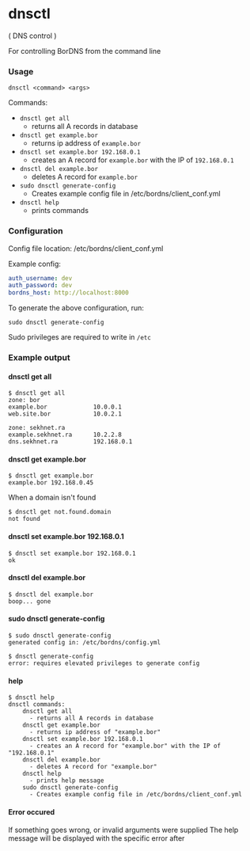 # dnsctl 

( DNS control )

For controlling BorDNS from the command line

### Usage

`dnsctl <command> <args>`

Commands:
- `dnsctl get all`
  - returns all A records in database
- `dnsctl get example.bor`
  - returns ip address of `example.bor`
- `dnsctl set example.bor 192.168.0.1`
  - creates an A record for `example.bor` with the IP of `192.168.0.1`
- `dnsctl del example.bor`
  - deletes A record for `example.bor` 
- `sudo dnsctl generate-config`
  - Creates example config file in /etc/bordns/client_conf.yml
- `dnsctl help`
  - prints commands

### Configuration
Config file location:
    /etc/bordns/client_conf.yml
   
Example config:
```yaml
auth_username: dev
auth_password: dev
bordns_host: http://localhost:8000
```

To generate the above configuration, run:

`sudo dnsctl generate-config`

Sudo privileges are required to write in `/etc`
### Example output

#### dnsctl get all
```
$ dnsctl get all
zone: bor
example.bor             10.0.0.1
web.site.bor            10.0.2.1

zone: sekhnet.ra 
example.sekhnet.ra      10.2.2.8
dns.sekhnet.ra          192.168.0.1
```
  
#### dnsctl get example.bor
```
$ dnsctl get example.bor
example.bor 192.168.0.45
```
When a domain isn't found
```
$ dnsctl get not.found.domain
not found
```

#### dnsctl set example.bor 192.168.0.1
```
$ dnsctl set example.bor 192.168.0.1
ok
```
#### dnsctl del example.bor 
```
$ dnsctl del example.bor 
boop... gone
```

#### sudo dnsctl generate-config
```
$ sudo dnsctl generate-config
generated config in: /etc/bordns/config.yml
```
```
$ dnsctl generate-config
error: requires elevated privileges to generate config
```
#### help
```
$ dnsctl help
dnsctl commands:
    dnsctl get all
      - returns all A records in database
    dnsctl get example.bor
      - returns ip address of "example.bor"
    dnsctl set example.bor 192.168.0.1
      - creates an A record for "example.bor" with the IP of "192.168.0.1"
    dnsctl del example.bor
      - deletes A record for "example.bor"
    dnsctl help
      - prints help message
    sudo dnsctl generate-config
      - Creates example config file in /etc/bordns/client_conf.yml
```
#### Error occured
If something goes wrong, or invalid arguments were supplied
The help message will be displayed with the specific error
after
